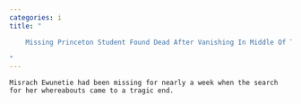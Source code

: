 ```yaml
---
categories: i
title: "

    Missing Princeton Student Found Dead After Vanishing In Middle Of The Night

"
---
```



    Misrach Ewunetie had been missing for nearly a week when the search for her whereabouts came to a tragic end.

